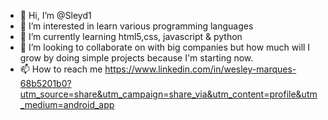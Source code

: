 - 👋 Hi, I’m @Sleyd1
- 👀 I’m interested in learn various programming languages
- 🌱 I’m currently learning html5,css, javascript & python 
- 💞️ I’m looking to collaborate on with big companies but how much will I grow by doing simple projects because I'm starting now.
- 📫 How to reach me https://www.linkedin.com/in/wesley-marques-68b5201b0?utm_source=share&utm_campaign=share_via&utm_content=profile&utm_medium=android_app

<!---
Sleyd1/Sleyd1 is a ✨ special ✨ repository because its `README.md` (this file) appears on your GitHub profile.
You can click the Preview link to take a look at your changes.
--->
